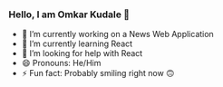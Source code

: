 ### Hello, I am Omkar Kudale 👋

- 🔭 I’m currently working on a News Web Application
- 🌱 I’m currently learning React
- 🤔 I’m looking for help with React
- 😄 Pronouns: He/Him
- ⚡ Fun fact: Probably smiling right now 🙃



